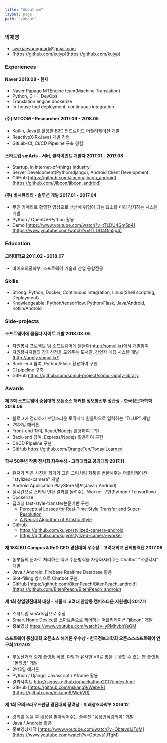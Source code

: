 ```yaml
---
title: "About me"
layout: page
path: "/about"
---
```


### 박재영
- [swe.jaeyoungpark@gmail.com](mailto:swe.jaeyoungpark@gmail.com)
- [https://github.com/kujyp](https://github.com/kujyp)


### Experiences
#### Naver 2018.08 - 현재
- Naver Papago MTEngine team(Machine Translation)
- Python, C++, DevOps
- Translation engine dockerize
- In-house tool deployment, continuous integration

#### (주) MTCOM - Researcher 2017.09 - 2018.05
- Kotlin, Java를 활용한 B2C 안드로이드 어플리케이션 개발
- ReactiveX(RxJava) 개발 경험
- GitLab-CI, CI/CD Pipeline 구축 경험

#### 스타트업 smArts - 서버, 클라이언트 개발자 2017.01 - 2017.08
- Startup, in internet-of-things industry.
- Server Development(Python/django), Android Client Development.
- GitHub [https://github.com/Jibcon/jibcon_android](https://github.com/Jibcon/jibcon_android)

#### (주) 비시큐리티 - 솔루션 개발 2017.01 - 2017.04
- 무인 카메라로 촬영한 영상으로 생산에 위협이 되는 요소를 미리 감지하는 시스템 개발
- Python / OpenCV-Python 활용
- Demo [https://www.youtube.com/watch?v=tTLDU4Gm5p4](https://www.youtube.com/watch?v=tTLDU4Gm5p4)


### Education
#### 고려대학교 2011.02 - 2018.07
- 바이오의공학부, 소프트웨어 기술과 산업 융합전공


### Skills
- Strong: Python, Docker, Continuous Integration, Linux(Shell scripting, Deployment)
- Knowledgeable: Python/tensorflow, Python/Flask, Java/Android, Kotlin/Android


### Side-projects
#### 소프트웨어에 물들다 사이트 개발 2018.03-05
- 자원봉사 프로젝트 팀 소프트웨어에 물들다(http://somul.kr)에서 개발참여
- 자원봉사자들의 참가신청을 도와주는 도서관, 강연자 매칭 시스템 개발(http://apply.somul.kr/)
- Back-end 참여, Python/Flask 활용하여 구현
- CI pipeline 구축
- GitHub https://github.com/somul-project/somul-apply-library 


### Awards
#### 제 3회 소프트웨어 중심대학 오픈소스 해커톤 정보통신부 장관상 - 한국정보과학회 2018.06
- 블로그에 정리하기 부담스러운 토막지식 원클릭으로 입력하는 “TILUP” 개발
- 2박3일 해커톤
- Front-end 참여, React/Nodejs 활용하여 구현
- Back-end 참여, Express/Nodejs 활용하여 구현
- CI/CD Pipeline 구현
- GitHub https://github.com/OrangeTen/TodayILearned

#### 학부 50주년 작품 전시회 최우수상 - 고려대학교 공과대학 2017.11
- 유저가 찍은 사진을 화가가 그린 그림처럼 화풍을 변환해주는 어플리케이션 "stylized-camera" 개발
- Android Application PlayStore 배포(Java / Android)
- 실시간으로 스타일 변환 결과를 돌려주는 Worker 구현(Python / Tensorflow)
- Dockerize
- 딥러닝 fast-style-transfer논문기반 구현
    - [Perceptual Losses for Real-Time Style Transfer and Super-Resolution](https://arxiv.org/pdf/1603.08155v1.pdf)
    - [A Neural Algorithm of Artistic Style](​​https://arxiv.org/pdf/1508.06576.pdf)
- GitHub
    - https://github.com/kujyp/stylized-camera-android
    - https://github.com/kujyp/stylized-camera-worker


#### 제 18회 KU Campus & RnD CEO 경진대회 우수상 - 고려대학교 산학협력단 2017.06
- 농부들의 문자로 처리하는 택배 주문방식을 자동화시켜주는 Chatbot "우렁각시" 개발
- Java / Android, Firebase Realtime Database 활용
- Slot-filling 방식으로 Chatbot 구현.
- GitHub [https://github.com/BitenPeach/BitenPeach_android](https://github.com/BitenPeach/BitenPeach_android)


#### 제 1회 창업경진대회 대상 - 서울시 고려대 안암동 캠퍼스타운 지원센터 2017.11
- 스타트업 smArts팀으로 수상
- Smart Home Device를 스마트폰으로 제어하는 어플리케이션 "jibcon" 개발
- 홍보영상 https://www.youtube.com/watch?v=yPMhvbhYeGM


#### 소프트웨어 중심대학 오픈소스 해커톤 우수상 - 한국정보과학회 오픈소스소프트웨어 연구회 2017.02
- 부동산거래 중계 플랫폼 직방, 다방과 유사한 VR로 방을 구경할 수 있는 웹 플랫폼 "돌려방" 개발
- 2박3일 해커톤
- Python / Django, Javascript / Aframe 활용
- 결과사이트 http://sigoss.github.io/hackathon2017/index.html
- GitHub [https://github.com/hskang9/WebVR](https://github.com/hskang9/WebVR) 


#### 제 1회 모의크라우드펀딩 경진대회 장려상 - 미래창조과학부 2016.12
- 강의를 녹음 후 내용을 받아적어주는 솔루션 "음성인식강의록" 개발
- Java / Android 활용
- 홍보영상제작 [https://www.youtube.com/watch?v=Obtevs1JTgM](https://www.youtube.com/watch?v=Obtevs1JTgM) 
